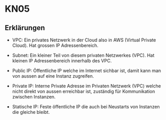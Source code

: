 # KN05

## Erklärungen


* VPC: Ein privates Netzwerk in der Cloud also in AWS (Virtual Private Cloud). Hat grossen IP Adressenbereich.

* Subnet: Ein kleiner Teil von diesem privaten Netzwerkes (VPC). Hat kleinen IP Adressenbereich innerhalb des VPC.

* Public IP: Öffentliche IP welche im Internet sichbar ist, damit kann man von aussen auf eine Instanz zugreifen.

* Private IP: Interne Private Adresse im Privaten Netzwerk (VPC) welche nicht direkt von aussen erreichbar ist, zuständig für Kommunikation zwischen Instanzen.

* Statische IP: Feste öffentliche IP die auch bei Neustarts von Instanzen die gleiche bleibt.




